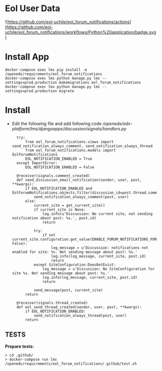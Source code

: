 # Eol User Data

![https://github.com/eol-uchile/eol_forum_notifications/actions](https://github.com/eol-uchile/eol_forum_notifications/workflows/Python%20application/badge.svg)


# Install App

    docker-compose exec lms pip install -e /openedx/requirements/eol_forum_notifications
    docker-compose exec lms python manage.py lms --settings=prod.production makemigrations eol_forum_notifications
    docker-compose exec lms python manage.py lms --settings=prod.production migrate


# Install

- Edit the following file and add following code _/openedx/edx-platform/lms/djangoapps/discussion/signals/handlers.py_

        try:
            from eol_forum_notifications.views import send_notification_always_comment, send_notification_always_thread
            from eol_forum_notifications.models import EolForumNotifications
            EOL_NOTIFICATION_ENABLED = True
        except ImportError:
            EOL_NOTIFICATION_ENABLED = False

        @receiver(signals.comment_created)
        def send_discussion_email_notification(sender, user, post, **kwargs):
            if EOL_NOTIFICATION_ENABLED and EolForumNotifications.objects.filter(discussion_id=post.thread.commentable_id).exists():
                send_notification_always_comment(post, user)
            else:
                current_site = get_current_site()
                if current_site is None:
                    log.info(u'Discussion: No current site, not sending notification about post: %s.', post.id)
                    return

                try:
                    if not current_site.configuration.get_value(ENABLE_FORUM_NOTIFICATIONS_FOR_SITE_KEY, False):
                        log_message = u'Discussion: notifications not enabled for site: %s. Not sending message about post: %s.'
                        log.info(log_message, current_site, post.id)
                        return
                except SiteConfiguration.DoesNotExist:
                    log_message = u'Discussion: No SiteConfiguration for site %s. Not sending message about post: %s.'
                    log.info(log_message, current_site, post.id)
                    return

                send_message(post, current_site)
            return

        @receiver(signals.thread_created)
        def eol_send_thread_created(sender, user, post, **kwargs):
            if EOL_NOTIFICATION_ENABLED:
                send_notification_always_thread(post, user)
            return

## TESTS
**Prepare tests:**

    > cd .github/
    > docker-compose run lms /openedx/requirements/eol_forum_notifications/.github/test.sh
